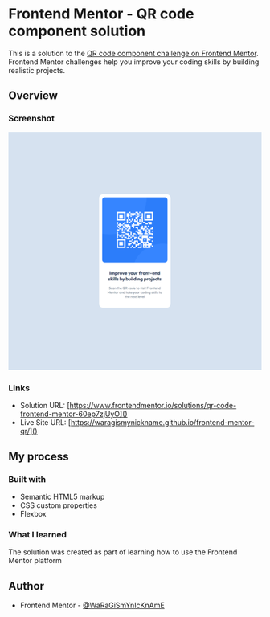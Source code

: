 # Frontend Mentor - QR code component solution

This is a solution to the [QR code component challenge on Frontend Mentor](https://www.frontendmentor.io/challenges/qr-code-component-iux_sIO_H). Frontend Mentor challenges help you improve your coding skills by building realistic projects.

## Overview

### Screenshot

![](./screenshot.png)

### Links

-   Solution URL: [https://www.frontendmentor.io/solutions/qr-code-frontend-mentor-60ep7zjUyO]()
-   Live Site URL: [https://waragismynickname.github.io/frontend-mentor-qr/]()

## My process

### Built with

-   Semantic HTML5 markup
-   CSS custom properties
-   Flexbox

### What I learned

The solution was created as part of learning how to use the Frontend Mentor platform

## Author

-   Frontend Mentor - [@WaRaGiSmYnIcKnAmE](https://www.frontendmentor.io/profile/WaRaGiSmYnIcKnAmE)
